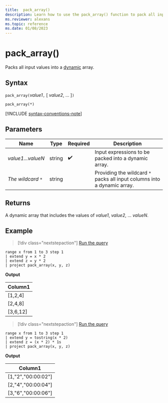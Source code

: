 ```yaml
---
title:  pack_array()
description: Learn how to use the pack_array() function to pack all input values into a dynamic array.
ms.reviewer: alexans
ms.topic: reference
ms.date: 01/08/2023
---
```

# pack_array()

Packs all input values into a [dynamic](scalar-data-types/dynamic.md) array.

## Syntax

`pack_array(`*value1*`,` [ *value2*, ... ]`)`

`pack_array(*)`

[!INCLUDE [syntax-conventions-note](../../includes/syntax-conventions-note.md)]

## Parameters

| Name | Type | Required | Description |
|--|--|--|--|
| *value1...valueN* | string |  :heavy_check_mark: | Input expressions to be packed into a dynamic array.|
| *The wildcard `*`*| string | | Providing the wildcard `*` packs all input columns into a dynamic array.|

## Returns

A dynamic array that includes the values of *value1*, *value2*, ... *valueN*.

## Example

> [!div class="nextstepaction"]
> <a href="https://dataexplorer.azure.com/clusters/help/databases/Samples?query=H4sIAAAAAAAAA0XKMQqAMAwF0N1T/FGlS3X2LBJqFBTbEjM0xcPrILg+nlDcGAWrpBMemjDiUs7wzQ0uynGBYXpHj+Gn+pJ9lCXtHBSZwjGTCFlbHMyhdg9FnMwrXgAAAA==" target="_blank">Run the query</a>

```kusto
range x from 1 to 3 step 1
| extend y = x * 2
| extend z = y * 2
| project pack_array(x, y, z)
```

**Output**

|Column1|
|---|
|[1,2,4]|
|[2,4,8]|
|[3,6,12]|

> [!div class="nextstepaction"]
> <a href="https://dataexplorer.azure.com/clusters/help/databases/Samples?query=H4sIAAAAAAAAA0XJMQ6AIBAF0d5T/FKMDVp7FkNwNWoEsmyxGA8vhYnNFPPYhY2gWDlesJCIEVkowTYPSIXCgoKpQhbew9YqOgzmx7viN2tsrpI4HuQFyflzdsyutNqj9LjNC2/1GNRvAAAA" target="_blank">Run the query</a>

```kusto
range x from 1 to 3 step 1
| extend y = tostring(x * 2)
| extend z = (x * 2) * 1s
| project pack_array(x, y, z)
```

**Output**

|Column1|
|---|
|[1,"2","00:00:02"]|
|[2,"4","00:00:04"]|
|[3,"6","00:00:06"]|
